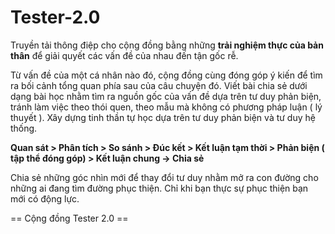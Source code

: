 # Tester-2.0

Truyền tải thông điệp cho cộng đồng bằng những **trải nghiệm thực của bản thân** để giải quyết các vấn đề của nhau đến tận gốc rễ.

Từ vấn đề của một cá nhân nào đó, cộng đồng cùng đóng góp ý kiến để tìm ra bối cảnh tổng quan phía sau của câu chuyện đó. Viết bài chia sẻ dưới dạng bài học nhằm tìm ra nguồn gốc của vấn đề dựa trên tư duy phản biện, tránh làm việc theo thói quen, theo mẫu mà không có phương pháp luận ( lý thuyết ). Xây dựng tinh thần tự học dựa trên tư duy phản biện và tư duy hệ thống.

**Quan sát > Phân tích > So sánh > Đúc kết > Kết luận tạm thời  > Phản biện ( tập thể đóng góp) > Kết luận chung -> Chia sẻ**


Chia sẻ những góc nhìn mới để thay đổi tư duy nhằm mở ra con đường cho những ai đang tìm đường phục thiện. Chỉ khi bạn thực sự phục thiện bạn mới có động lực.

== Cộng đồng Tester 2.0 == 
